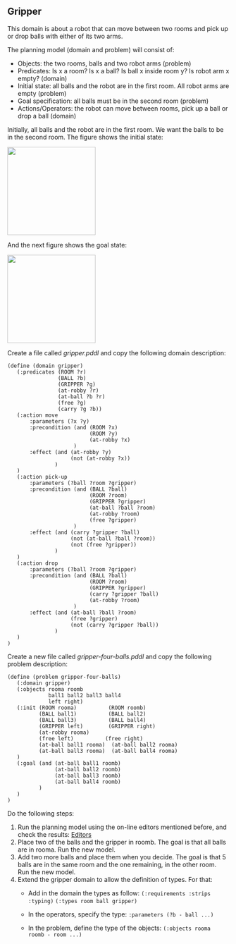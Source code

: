## Gripper

This domain is about a robot that can move between two rooms and pick up or drop balls with either of its two arms. 

The planning model (domain and problem) will consist of:
 -  Objects: the two rooms, balls and two robot arms (problem)
 -   Predicates: Is x a room? Is x a ball? Is ball x inside room y? Is
   robot arm x empty? (domain)
   -    Initial state: all balls and the robot are in the first room. All
   robot arms are empty (problem)
   -    Goal specification: all balls must be in the second room (problem)
   -    Actions/Operators: the robot can move between rooms, pick up a ball or drop a ball (domain)

Initially, all balls and the robot are in the first room. We want the balls to be in the second room. The figure shows the initial state:

<img align="center" src="gripper-i.png" width="200">

And the next figure shows the goal state:

<img align="center" src="gripper-g.png" width="200">

Create a file called *gripper.pddl* and copy the following domain description:
```
(define (domain gripper)
   (:predicates (ROOM ?r)
                (BALL ?b)
                (GRIPPER ?g)
                (at-robby ?r)
                (at-ball ?b ?r)
                (free ?g)
                (carry ?g ?b))
   (:action move
       :parameters (?x ?y)
       :precondition (and (ROOM ?x)
                          (ROOM ?y)
                          (at-robby ?x)
                     )
       :effect (and (at-robby ?y)
                    (not (at-robby ?x))
               )
   )
   (:action pick-up
       :parameters (?ball ?room ?gripper)
       :precondition (and (BALL ?ball)
                          (ROOM ?room)
                          (GRIPPER ?gripper)
                          (at-ball ?ball ?room)
                          (at-robby ?room)
                          (free ?gripper)
                     )
       :effect (and (carry ?gripper ?ball)
                    (not (at-ball ?ball ?room)) 
                    (not (free ?gripper))
               )
   )
   (:action drop
       :parameters (?ball ?room ?gripper)
       :precondition (and (BALL ?ball)
                          (ROOM ?room)
                          (GRIPPER ?gripper)
                          (carry ?gripper ?ball)
                          (at-robby ?room)
                     )
       :effect (and (at-ball ?ball ?room)
                    (free ?gripper)
                    (not (carry ?gripper ?ball))
               )
   )
)
```
Create a new file called *gripper-four-balls.pddl* and copy the following problem description:
```
(define (problem gripper-four-balls)
   (:domain gripper)
   (:objects rooma roomb
             ball1 ball2 ball3 ball4
             left right)
   (:init (ROOM rooma)          (ROOM roomb)
          (BALL ball1)          (BALL ball2)
          (BALL ball3)          (BALL ball4)
          (GRIPPER left)        (GRIPPER right)
          (at-robby rooma)
          (free left)          (free right)
          (at-ball ball1 rooma)  (at-ball ball2 rooma)
          (at-ball ball3 rooma)  (at-ball ball4 rooma)
   )
   (:goal (and (at-ball ball1 roomb)
               (at-ball ball2 roomb)
               (at-ball ball3 roomb)
               (at-ball ball4 roomb)
          )
   )
)
```
Do the following steps:
 1. Run the planning model using the on-line editors mentioned before, and check the results:
 [Editors](https://github.com/Malola2015/planningCourse/blob/master/assignments/GettingStarted.md#exercises)
 2.  Place two of the balls and the gripper in roomb. The goal is that all balls are in rooma. Run the new model.
 3. Add two more balls and place them when you decide. The goal is that 5 balls are in the same room and the one remaining, in the other room. Run the new model.
 4. Extend the gripper domain to allow the definition of types. For that:
    - Add in the domain the types as follow: 
      `(:requirements :strips :typing)` 
      `(:types room ball gripper)` 
    - In the operators, specify the type:
       `:parameters (?b - ball ...)`
   
    - In the problem, define the type of the objects:
    `(:objects rooma roomb - room ...)`

